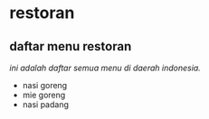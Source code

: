 restoran
==
daftar menu restoran
--
*ini adalah daftar semua menu di daerah indonesia.*
- nasi goreng
- mie goreng
- nasi padang
